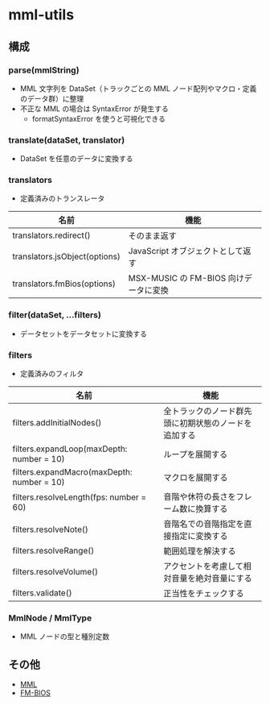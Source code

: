 # mml-utils

## 構成

### parse(mmlString)

- MML 文字列を DataSet（トラックごとの MML ノード配列やマクロ・定義のデータ群）に整理
- 不正な MML の場合は SyntaxError が発生する
  - formatSyntaxError を使うと可視化できる

### translate(dataSet, translator)

- DataSet を任意のデータに変換する

### translators

- 定義済みのトランスレータ

| 名前                          | 機能                                  |
| ----------------------------- | ------------------------------------- |
| translators.redirect()        | そのまま返す                          |
| translators.jsObject(options) | JavaScript オブジェクトとして返す     |
| translators.fmBios(options)   | MSX-MUSIC の FM-BIOS 向けデータに変換 |

### filter(dataSet, ...filters)

- データセットをデータセットに変換する

### filters

- 定義済みのフィルタ

| 名前                                       | 機能                                                 |
| ------------------------------------------ | ---------------------------------------------------- |
| filters.addInitialNodes()                  | 全トラックのノード群先頭に初期状態のノードを追加する |
| filters.expandLoop(maxDepth: number = 10)  | ループを展開する                                     |
| filters.expandMacro(maxDepth: number = 10) | マクロを展開する                                     |
| filters.resolveLength(fps: number = 60)    | 音階や休符の長さをフレーム数に換算する               |
| filters.resolveNote()                      | 音階名での音階指定を直接指定に変換する               |
| filters.resolveRange()                     | 範囲処理を解決する                                   |
| filters.resolveVolume()                    | アクセントを考慮して相対音量を絶対音量にする         |
| filters.validate()                         | 正当性をチェックする                                 |

### MmlNode / MmlType

- MML ノードの型と種別定数

## その他

- [MML](/doc/mml.md)
- [FM-BIOS](/doc/FMBIOS.md)
